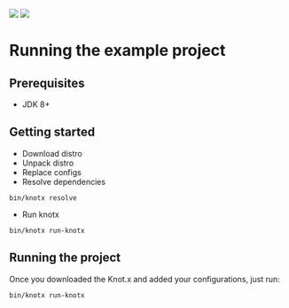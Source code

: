 [![][travis img]][travis]
[![][license img]][license]

# Running the example project

## Prerequisites
- JDK 8+

## Getting started
- Download distro
- Unpack distro
- Replace configs
- Resolve dependencies
```
bin/knotx resolve
```
- Run knotx
```
bin/knotx run-knotx
```


## Running the project
Once you downloaded the Knot.x and added your configurations, just run:
```
bin/knotx run-knotx
```
[travis]:https://travis-ci.org/Knotx/knotx-example-project
[travis img]:https://travis-ci.org/Knotx/knotx-example-project.svg?branch=master

[license]:https://github.com/Cognifide/knotx/blob/master/LICENSE
[license img]:https://img.shields.io/badge/License-Apache%202.0-blue.svg
